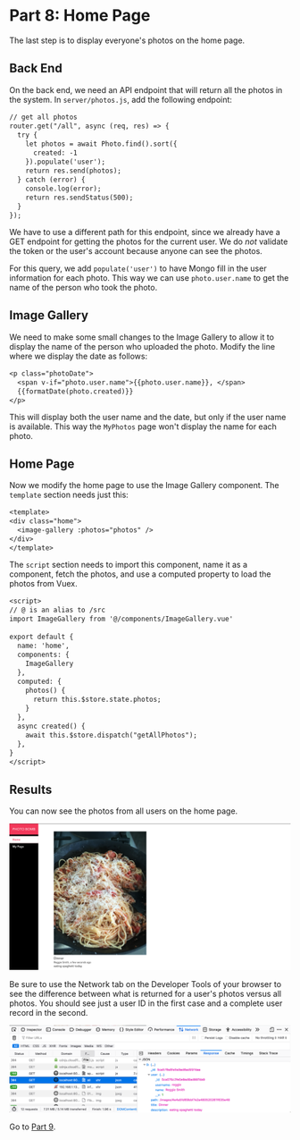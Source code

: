 # Part 8: Home Page

The last step is to display everyone's photos on the home page.

## Back End

On the back end, we need an API endpoint that will return all the photos in
the system. In `server/photos.js`, add the following endpoint:

```
// get all photos
router.get("/all", async (req, res) => {
  try {
    let photos = await Photo.find().sort({
      created: -1
    }).populate('user');
    return res.send(photos);
  } catch (error) {
    console.log(error);
    return res.sendStatus(500);
  }
});
```

We have to use a different path for this endpoint, since we already have a GET
endpoint for getting the photos for the current user. We do _not_ validate the
token or the user's account because anyone can see the photos.

For this query, we add `populate('user')` to have Mongo fill in the user
information for each photo. This way we can use `photo.user.name` to get the
name of the person who took the photo.

## Image Gallery

We need to make some small changes to the Image Gallery to allow it to display
the name of the person who uploaded the photo. Modify the line where we display
the date as follows:

```
<p class="photoDate">
  <span v-if="photo.user.name">{{photo.user.name}}, </span>
  {{formatDate(photo.created)}}
</p>
```

This will display both the user name and the date, but only if the user name is
available. This way the `MyPhotos` page won't display the name for each photo.

## Home Page

Now we modify the home page to use the Image Gallery component. The `template`
section needs just this:

```
<template>
<div class="home">
  <image-gallery :photos="photos" />
</div>
</template>
```

The `script` section needs to import this component, name it as a component,
fetch the photos, and use a computed property to load the photos from Vuex.

```
<script>
// @ is an alias to /src
import ImageGallery from '@/components/ImageGallery.vue'

export default {
  name: 'home',
  components: {
    ImageGallery
  },
  computed: {
    photos() {
      return this.$store.state.photos;
    }
  },
  async created() {
    await this.$store.dispatch("getAllPhotos");
  },
}
</script>
```

## Results

You can now see the photos from all users on the home page.

![home page](/screenshots/homepage.png)

Be sure to use the Network tab on the Developer Tools of your browser to see the
difference between what is returned for a user's photos versus all photos. You
should see just a user ID in the first case and a complete user record in the
second.

![populated user record](/screenshots/populated.png)

Go to [Part 9](/tutorials/part9.md).
